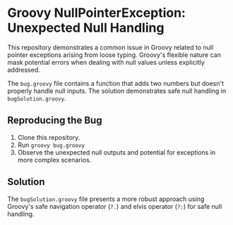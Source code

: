 # Groovy NullPointerException: Unexpected Null Handling

This repository demonstrates a common issue in Groovy related to null pointer exceptions arising from loose typing.  Groovy's flexible nature can mask potential errors when dealing with null values unless explicitly addressed.

The `bug.groovy` file contains a function that adds two numbers but doesn't properly handle null inputs. The solution demonstrates safe null handling in `bugSolution.groovy`.

## Reproducing the Bug

1. Clone this repository.
2. Run `groovy bug.groovy`
3. Observe the unexpected null outputs and potential for exceptions in more complex scenarios.

## Solution

The `bugSolution.groovy` file presents a more robust approach using Groovy's safe navigation operator (`?.`) and elvis operator (`?:`) for safe null handling.